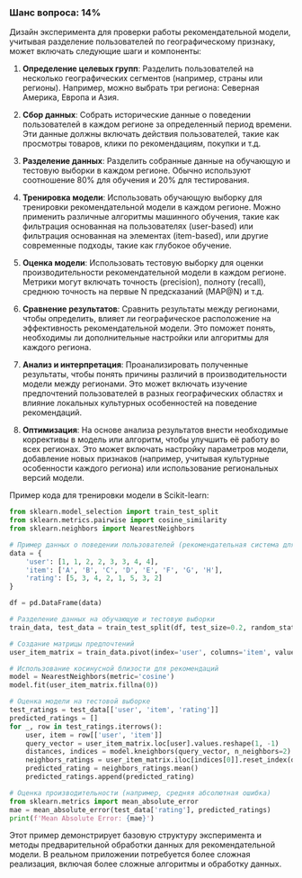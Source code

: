 ### Шанс вопроса: 14%

Дизайн эксперимента для проверки работы рекомендательной модели, учитывая разделение пользователей по географическому признаку, может включать следующие шаги и компоненты:

1. **Определение целевых групп**: Разделить пользователей на несколько географических сегментов (например, страны или регионы). Например, можно выбрать три региона: Северная Америка, Европа и Азия.

2. **Сбор данных**: Собрать исторические данные о поведении пользователей в каждом регионе за определенный период времени. Эти данные должны включать действия пользователей, такие как просмотры товаров, клики по рекомендациям, покупки и т.д.

3. **Разделение данных**: Разделить собранные данные на обучающую и тестовую выборки в каждом регионе. Обычно используют соотношение 80% для обучения и 20% для тестирования.

4. **Тренировка модели**: Использовать обучающую выборку для тренировки рекомендательной модели в каждом регионе. Можно применить различные алгоритмы машинного обучения, такие как фильтрация основанная на пользователях (user-based) или фильтрация основанная на элементах (item-based), или другие современные подходы, такие как глубокое обучение.

5. **Оценка модели**: Использовать тестовую выборку для оценки производительности рекомендательной модели в каждом регионе. Метрики могут включать точность (precision), полноту (recall), среднюю точность на первые N предсказаний (MAP@N) и т.д.

6. **Сравнение результатов**: Сравнить результаты между регионами, чтобы определить, влияет ли географическое расположение на эффективность рекомендательной модели. Это поможет понять, необходимы ли дополнительные настройки или алгоритмы для каждого региона.

7. **Анализ и интерпретация**: Проанализировать полученные результаты, чтобы понять причины различий в производительности модели между регионами. Это может включать изучение предпочтений пользователей в разных географических областях и влияние локальных культурных особенностей на поведение рекомендаций.

8. **Оптимизация**: На основе анализа результатов внести необходимые коррективы в модель или алгоритм, чтобы улучшить её работу во всех регионах. Это может включать настройку параметров модели, добавление новых признаков (например, учитывая культурные особенности каждого региона) или использование региональных версий модели.

Пример кода для тренировки модели в Scikit-learn:
```python
from sklearn.model_selection import train_test_split
from sklearn.metrics.pairwise import cosine_similarity
from sklearn.neighbors import NearestNeighbors

# Пример данных о поведении пользователей (рекомендательная система для фильма)
data = {
    'user': [1, 1, 2, 2, 3, 3, 4, 4],
    'item': ['A', 'B', 'C', 'D', 'E', 'F', 'G', 'H'],
    'rating': [5, 3, 4, 2, 1, 5, 3, 2]
}

df = pd.DataFrame(data)

# Разделение данных на обучающую и тестовую выборки
train_data, test_data = train_test_split(df, test_size=0.2, random_state=42)

# Создание матрицы предпочтений
user_item_matrix = train_data.pivot(index='user', columns='item', values='rating')

# Использование косинусной близости для рекомендаций
model = NearestNeighbors(metric='cosine')
model.fit(user_item_matrix.fillna(0))

# Оценка модели на тестовой выборке
test_ratings = test_data[['user', 'item', 'rating']]
predicted_ratings = []
for _, row in test_ratings.iterrows():
    user, item = row[['user', 'item']]
    query_vector = user_item_matrix.loc[user].values.reshape(1, -1)
    distances, indices = model.kneighbors(query_vector, n_neighbors=2)
    neighbors_ratings = user_item_matrix.iloc[indices[0]].reset_index(drop=True)
    predicted_rating = neighbors_ratings.mean()
    predicted_ratings.append(predicted_rating)

# Оценка производительности (например, средняя абсолютная ошибка)
from sklearn.metrics import mean_absolute_error
mae = mean_absolute_error(test_data['rating'], predicted_ratings)
print(f'Mean Absolute Error: {mae}')
```

Этот пример демонстрирует базовую структуру эксперимента и методы предварительной обработки данных для рекомендательной модели. В реальном приложении потребуется более сложная реализация, включая более сложные алгоритмы и обработку данных.